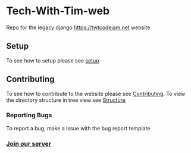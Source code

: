 # Tech-With-Tim-web
Repo for the legacy django https://twtcodejam.net website

## Setup
To see how to setup please see [setup](SETUP.md)

## Contributing

To see how to contribute to the website please see [Contributing](CONTRIBUTE.md). To view the directory structure in tree view see [Structure](STRUCTURE.md)

### Reporting Bugs
To report a bug, make a issue with the bug report template

### [Join our server](https://discord.gg/twt)

